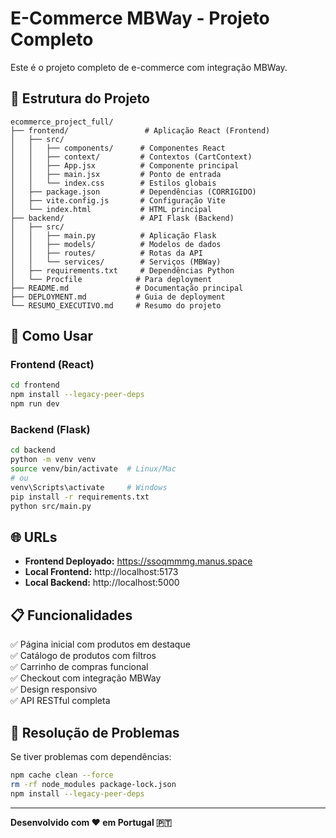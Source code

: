 # E-Commerce MBWay - Projeto Completo

Este é o projeto completo de e-commerce com integração MBWay.

## 📁 Estrutura do Projeto

```
ecommerce_project_full/
├── frontend/                 # Aplicação React (Frontend)
│   ├── src/
│   │   ├── components/      # Componentes React
│   │   ├── context/         # Contextos (CartContext)
│   │   ├── App.jsx          # Componente principal
│   │   ├── main.jsx         # Ponto de entrada
│   │   └── index.css        # Estilos globais
│   ├── package.json         # Dependências (CORRIGIDO)
│   ├── vite.config.js       # Configuração Vite
│   └── index.html           # HTML principal
├── backend/                 # API Flask (Backend)
│   ├── src/
│   │   ├── main.py          # Aplicação Flask
│   │   ├── models/          # Modelos de dados
│   │   ├── routes/          # Rotas da API
│   │   └── services/        # Serviços (MBWay)
│   ├── requirements.txt     # Dependências Python
│   └── Procfile            # Para deployment
├── README.md               # Documentação principal
├── DEPLOYMENT.md           # Guia de deployment
└── RESUMO_EXECUTIVO.md     # Resumo do projeto
```

## 🚀 Como Usar

### Frontend (React)
```bash
cd frontend
npm install --legacy-peer-deps
npm run dev
```

### Backend (Flask)
```bash
cd backend
python -m venv venv
source venv/bin/activate  # Linux/Mac
# ou
venv\Scripts\activate     # Windows
pip install -r requirements.txt
python src/main.py
```

## 🌐 URLs

- **Frontend Deployado:** https://ssoqmmmg.manus.space
- **Local Frontend:** http://localhost:5173
- **Local Backend:** http://localhost:5000

## 📋 Funcionalidades

✅ Página inicial com produtos em destaque  
✅ Catálogo de produtos com filtros  
✅ Carrinho de compras funcional  
✅ Checkout com integração MBWay  
✅ Design responsivo  
✅ API RESTful completa  

## 🔧 Resolução de Problemas

Se tiver problemas com dependências:
```bash
npm cache clean --force
rm -rf node_modules package-lock.json
npm install --legacy-peer-deps
```

---

**Desenvolvido com ❤️ em Portugal 🇵🇹**

